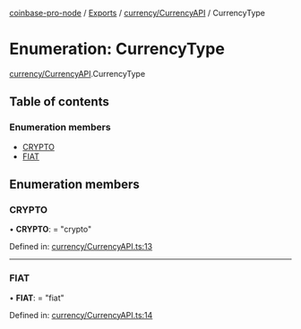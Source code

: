 [coinbase-pro-node](../README.md) / [Exports](../modules.md) / [currency/CurrencyAPI](../modules/currency_currencyapi.md) / CurrencyType

# Enumeration: CurrencyType

[currency/CurrencyAPI](../modules/currency_currencyapi.md).CurrencyType

## Table of contents

### Enumeration members

- [CRYPTO](currency_currencyapi.currencytype.md#crypto)
- [FIAT](currency_currencyapi.currencytype.md#fiat)

## Enumeration members

### CRYPTO

• **CRYPTO**: = "crypto"

Defined in: [currency/CurrencyAPI.ts:13](https://github.com/bennycode/coinbase-pro-node/blob/004782e/src/currency/CurrencyAPI.ts#L13)

___

### FIAT

• **FIAT**: = "fiat"

Defined in: [currency/CurrencyAPI.ts:14](https://github.com/bennycode/coinbase-pro-node/blob/004782e/src/currency/CurrencyAPI.ts#L14)
